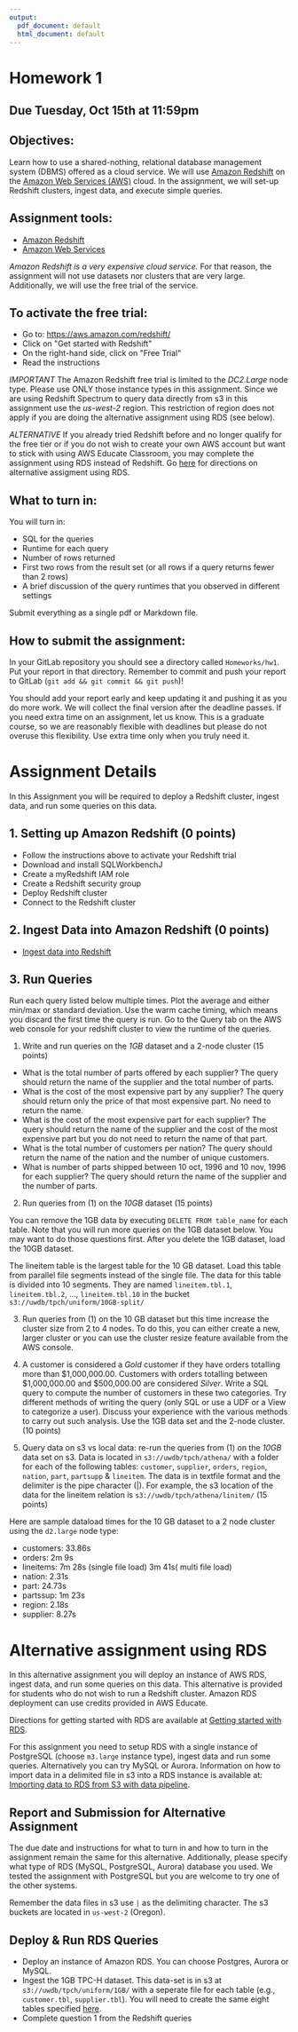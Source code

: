 ```yaml
---
output:
  pdf_document: default
  html_document: default
---
```

# Homework 1

## Due Tuesday, Oct 15th at 11:59pm

## Objectives: 

Learn how to use a shared-nothing, relational database management system (DBMS) offered
as a cloud service. We will use <a href="https://aws.amazon.com/redshift/">Amazon Redshift</a> on the
<a href="https://aws.amazon.com/">Amazon Web Services (AWS)</a> cloud. In the assignment, we will set-up Redshift clusters, ingest data, and execute simple queries.

## Assignment tools:
  - <a href="https://aws.amazon.com/redshift/">Amazon Redshift</a>
  - <a href="https://aws.amazon.com/">Amazon Web Services</a></p>

*Amazon Redshift is a very expensive cloud service.*
For that reason, the assignment will not use datasets nor clusters that are very large. Additionally, we will use the free trial of the service.

## To activate the free trial:
  - Go to: <a href="https://aws.amazon.com/redshift/">https://aws.amazon.com/redshift/</a>
  - Click on "Get started with Redshift"
  - On the right-hand side, click on "Free Trial"
  - Read the instructions

*IMPORTANT* The Amazon Redshift free trial is limited to the *DC2.Large* node type. Please use ONLY those instance types in this assignment. Since we are using Redshift Spectrum to query data directly from s3 in this assignment use the *us-west-2* region. This restriction of region does not apply if you are doing the alternative assignment using RDS (see below).

*ALTERNATIVE* If you already tried Redshift before and no longer qualify for the free tier or if you do not wish to create your own AWS account but want to stick with using AWS Educate Classroom, you may complete the assignment using RDS instead of Redshift.  Go <a href="#alternative">here</a> for directions on alternative assigment using RDS.

## What to turn in:
You will turn in:
  - SQL for the queries
  - Runtime for each query
  - Number of rows returned
  - First two rows from the result set (or all rows if a query returns fewer than 2 rows) 
  - A brief discussion of the query runtimes that you observed in different settings

Submit everything as a single pdf or Markdown file.

## How to submit the assignment:

In your GitLab repository you should see a directory called `Homeworks/hw1`. Put your report in that directory. Remember to commit and push your report to GitLab (`git add && git commit && git push`)!

You should add your report early and keep updating it and pushing it as you do more work. We will collect the final version after the deadline passes. If you need extra time on an assignment, let us know. This is a graduate course, so we are reasonably flexible with deadlines but please do not overuse this flexibility. Use extra time only when you truly need it.

# Assignment Details

In this Assignment you will be required to deploy a Redshift cluster, ingest data, and run some queries on this data.

## 1. Setting up Amazon Redshift (0 points)
  - Follow the instructions above to activate your Redshift trial
  - Download and install SQLWorkbenchJ
  - Create a myRedshift IAM role
  - Create a Redshift security group
  - Deploy Redshift cluster
  - Connect to the Redshift cluster

## 2. Ingest Data into Amazon Redshift (0 points)
  - <a href="CreateTables.md">Ingest data into Redshift</a>

## 3. Run Queries

Run each query listed below multiple times. Plot the average and either min/max or standard deviation.  Use the warm cache timing, which means you discard the first time the query is run. Go to the Query tab on the AWS web console for your redshift cluster to view the runtime of the queries.

1. Write and run queries on the *1GB* dataset and a 2-node cluster (15 points)

  - What is the total number of parts offered by each supplier? The query should return the name of the supplier and the total number of parts.
  - What is the cost of the most expensive part by any supplier? The query should return only the price of that most expensive part. No need to return the name.
  - What is the cost of the most expensive part for each supplier? The query should return the name of the supplier and the cost of the most expensive part but you do not need to return the name of that part.
  - What is the total number of customers per nation? The query should return the name of the nation and the number of unique customers.
  - What is number of parts shipped between 10 oct, 1996 and 10 nov, 1996 for each supplier? The query should return the name of the supplier and the number of parts.

2. Run queries from (1) on the *10GB* dataset (15 points)

You can remove the 1GB data by executing `DELETE FROM table_name` for each table. Note that you will run more queries on the 1GB dataset below. You may want to do those questions first. After you delete the 1GB dataset, load the 10GB dataset.

The lineitem table is the largest table for the 10 GB dataset. Load this table from parallel file segments instead of the single file. The data for this table is divided into 10 segments. They are named `lineitem.tbl.1`, `lineitem.tbl.2`, ..., `lineitem.tbl.10` in the bucket `s3://uwdb/tpch/uniform/10GB-split/`

3. Run queries from (1) on the 10 GB dataset but this time increase the cluster size from 2 to 4 nodes.
    To do this, you can either create a new, larger cluster or you can use the cluster resize feature available from the AWS console.

4. A customer is considered a _Gold_ customer if they have orders totalling more than $1,000,000.00.    Customers with orders totalling between $1,000,000.00 and $500,000.00 are considered _Silver_.
    Write a SQL query to compute the number of customers in these two categories. Try different methods of writing the query (only SQL or use a UDF or a View to categorize a user).
    Discuss your experience with the various methods to carry out such analysis. Use the 1GB data set and the 2-node cluster. (10 points)

5. Query data on s3 vs local data: re-run the queries from (1) on the *10GB* data set on s3.
    Data is located in `s3://uwdb/tpch/athena/` with a folder for each of the following tables: `customer`, `supplier`, `orders`, `region`, `nation`, `part`, `partsupp` &amp; `lineitem`.
    The data is in textfile format and the delimiter is the pipe character (|).   For example, the s3 location of the data for the lineitem relation is `s3://uwdb/tpch/athena/linitem/` (15 points)

Here are sample dataload times for the 10 GB dataset to a 2 node cluster using the `d2.large` node type:
  - customers: 33.86s
  - orders: 2m 9s
  - lineitems: 7m 28s (single file load) 3m 41s( multi file load)
  - nation: 2.31s
  - part: 24.73s
  - partssup: 1m 23s
  - region: 2.18s
  - supplier: 8.27s


# Alternative assignment using RDS

In this alternative assignment you will deploy an instance of AWS RDS, ingest data, and run some queries on this data. This alternative is provided for students who do not wish to run a Redshift cluster. Amazon RDS deployment can use credits provided in AWS Educate.

Directions for getting started with RDS are available at <a href="https://aws.amazon.com/documentation/rds/">Getting started with RDS</a>.

For this assignment you need to setup RDS with a single instance of PostgreSQL (choose `m3.large` instance type), ingest data and run some queries. Alternatively you can try MySQL or Aurora.  Information on how to import data in a delimited file in s3 into a RDS instance is available at: <a href="https://docs.aws.amazon.com/datapipeline/latest/DeveloperGuide/dp-template-copys3tords.html">Importing data to RDS from S3 with data pipeline</a>.

## Report and Submission for Alternative Assignment

The due date and instructions for what to turn in and how to turn in the assignment remain the same for this alternative.  Additionally, please specify what type of RDS (MySQL, PostgreSQL, Aurora) database you used. We tested the assignment with PostgreSQL but you are welcome to try one of the other systems.

Remember the data files in s3 use `|` as the delimiting character. The s3 buckets are located in `us-west-2` (Oregon).

## Deploy &amp; Run RDS Queries
- Deploy an instance of Amazon RDS. You can choose Postgres, Aurora or MySQL.
- Ingest the 1GB TPC-H dataset. This data-set is in s3 at `s3://uwdb/tpch/uniform/1GB/` with a seperate file for each table (e.g., `customer.tbl`, `supplier.tbl`). You will need to create the same eight tables specified <a href="CreateTables.html">here</a>.
- Complete question 1 from the Redshift queries
